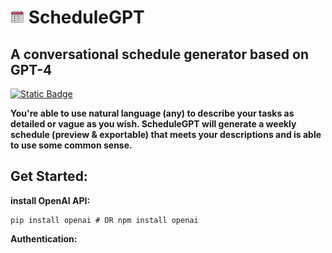 #  <img src="images/icons8-timeline-64.png" width="22" /> ScheduleGPT

## A conversational schedule generator based on GPT-4

[![Static Badge](https://img.shields.io/badge/link-Launch%20the%20Website-green)](https://evanwangyifan.github.io/ScheduleGPT/)

**You're able to use natural language (any) to describe your tasks as detailed or vague as you wish. ScheduleGPT will generate a weekly schedule (preview & exportable) that meets your descriptions and is able to use some common sense.**

## Get Started:

**install OpenAI API:**

```shell
pip install openai # OR npm install openai
```

**Authentication:**


